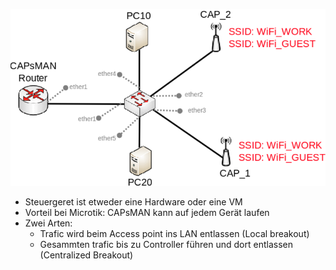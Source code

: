 ![](Images/Pasted-image-20250330161204.png)
- Steuergeret ist etweder eine Hardware oder eine VM
- Vorteil bei Microtik: CAPsMAN kann auf jedem Gerät laufen
- Zwei Arten:
  - Trafic wird beim Access point ins LAN entlassen (Local breakout)
  - Gesammten trafic bis zu Controller führen und dort entlassen (Centralized Breakout)